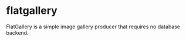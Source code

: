 flatgallery
===========

FlatGallery is a simple image gallery producer that requires no database backend. 
